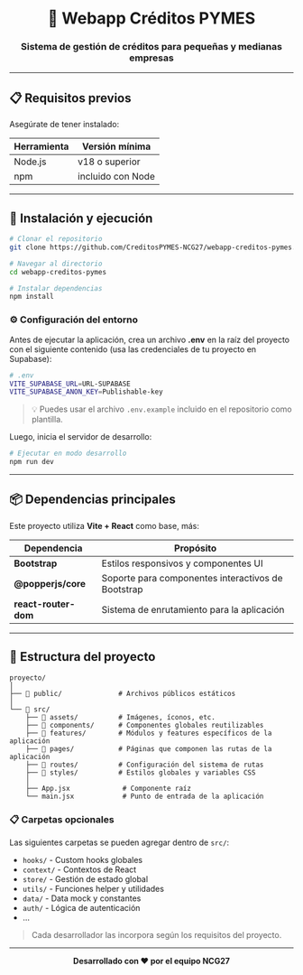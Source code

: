 <div align="center">

# 🏦 Webapp Créditos PYMES

### Sistema de gestión de créditos para pequeñas y medianas empresas

---

</div>

## 📋 Requisitos previos

Asegúrate de tener instalado:

| Herramienta | Versión mínima |
|-------------|----------------|
| Node.js     | v18 o superior |
| npm         | incluido con Node |

---

## 🚀 Instalación y ejecución

```bash
# Clonar el repositorio
git clone https://github.com/CreditosPYMES-NCG27/webapp-creditos-pymes.git

# Navegar al directorio
cd webapp-creditos-pymes

# Instalar dependencias
npm install
```

### ⚙️ Configuración del entorno

Antes de ejecutar la aplicación, crea un archivo **.env** en la raíz del proyecto con el siguiente contenido (usa las credenciales de tu proyecto en Supabase):

```bash
# .env
VITE_SUPABASE_URL=URL-SUPABASE
VITE_SUPABASE_ANON_KEY=Publishable-key
```

> 💡 Puedes usar el archivo `.env.example` incluido en el repositorio como plantilla.

Luego, inicia el servidor de desarrollo:

```bash
# Ejecutar en modo desarrollo
npm run dev
```

---

## 📦 Dependencias principales

Este proyecto utiliza **Vite + React** como base, más:

| Dependencia | Propósito |
|-------------|-----------|
| **Bootstrap** | Estilos responsivos y componentes UI |
| **@popperjs/core** | Soporte para componentes interactivos de Bootstrap |
| **react-router-dom** | Sistema de enrutamiento para la aplicación |

---

## 📁 Estructura del proyecto

```
proyecto/
│
├── 📂 public/              # Archivos públicos estáticos
│
└── 📂 src/
    ├── 📂 assets/          # Imágenes, íconos, etc.
    ├── 📂 components/      # Componentes globales reutilizables
    ├── 📂 features/        # Módulos y features específicos de la aplicación
    ├── 📂 pages/           # Páginas que componen las rutas de la aplicación
    ├── 📂 routes/          # Configuración del sistema de rutas
    ├── 📂 styles/          # Estilos globales y variables CSS
    │
    ├── App.jsx             # Componente raíz
    └── main.jsx            # Punto de entrada de la aplicación
```

### 📋 Carpetas opcionales

Las siguientes carpetas se pueden agregar dentro de `src/`:

- `hooks/` - Custom hooks globales  
- `context/` - Contextos de React  
- `store/` - Gestión de estado global  
- `utils/` - Funciones helper y utilidades  
- `data/` - Data mock y constantes  
- `auth/` - Lógica de autenticación  
- ...

> Cada desarrollador las incorpora según los requisitos del proyecto.

---

<div align="center">

**Desarrollado con ❤️ por el equipo NCG27**

</div>